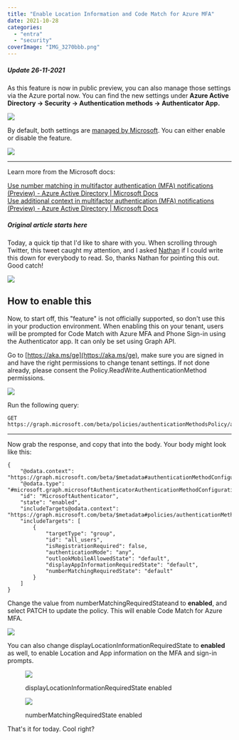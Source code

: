 ```yaml
---
title: "Enable Location Information and Code Match for Azure MFA"
date: 2021-10-28
categories: 
  - "entra"
  - "security"
coverImage: "IMG_3270bbb.png"
---
```


##### Update 26-11-2021

As this feature is now in public preview, you can also manage those settings via the Azure portal now. You can find the new settings under **Azure Active Directory -> Security -> Authentication methods -> Authenticator App.**

![](/assets/images/image-6.png)

By default, both settings are [managed by Microsoft](https://docs.microsoft.com/en-us/azure/active-directory/authentication/how-to-mfa-microsoft-managed). You can either enable or disable the feature.

![](/assets/images/image-7.png)

* * *

Learn more from the Microsoft docs:

[Use number matching in multifactor authentication (MFA) notifications (Preview) - Azure Active Directory | Microsoft Docs](https://docs.microsoft.com/en-us/azure/active-directory/authentication/how-to-mfa-number-match)  
[Use additional context in multifactor authentication (MFA) notifications (Preview) - Azure Active Directory | Microsoft Docs](https://docs.microsoft.com/en-us/azure/active-directory/authentication/how-to-mfa-additional-context)

##### Original article starts here

Today, a quick tip that I'd like to share with you. When scrolling through Twitter, this tweet caught my attention, and I asked [Nathan](https://twitter.com/NathanMcNulty) if I could write this down for everybody to read. So, thanks Nathan for pointing this out. Good catch!

![](/assets/images/image-38.png)

## How to enable this

Now, to start off, this "feature" is not officially supported, so don't use this in your production environment. When enabling this on your tenant, users will be prompted for Code Match with Azure MFA and Phone Sign-in using the Authenticator app. It can only be set using Graph API.

Go to [https://aka.ms/ge](https://aka.ms/ge), make sure you are signed in and have the right permissions to change tenant settings. If not done already, please consent the Policy.ReadWrite.AuthenticationMethod permissions.

![](/assets/images/image-44.png)

Run the following query:

```
GET https://graph.microsoft.com/beta/policies/authenticationMethodsPolicy/authenticationMethodConfigurations/microsoftAuthenticator
```

* * *

Now grab the response, and copy that into the body. Your body might look like this:

```
{
    "@odata.context": "https://graph.microsoft.com/beta/$metadata#authenticationMethodConfigurations/$entity",
    "@odata.type": "#microsoft.graph.microsoftAuthenticatorAuthenticationMethodConfiguration",
    "id": "MicrosoftAuthenticator",
    "state": "enabled",
    "includeTargets@odata.context": "https://graph.microsoft.com/beta/$metadata#policies/authenticationMethodsPolicy/authenticationMethodConfigurations('MicrosoftAuthenticator')/microsoft.graph.microsoftAuthenticatorAuthenticationMethodConfiguration/includeTargets",
    "includeTargets": [
        {
            "targetType": "group",
            "id": "all_users",
            "isRegistrationRequired": false,
            "authenticationMode": "any",
            "outlookMobileAllowedState": "default",
            "displayAppInformationRequiredState": "default",
            "numberMatchingRequiredState": "default"
        }
    ]
}
```

Change the value from numberMatchingRequiredStateand to **enabled**, and select PATCH to update the policy. This will enable Code Match for Azure MFA.

![](/assets/images/image-41.png)

You can also change displayLocationInformationRequiredState to **enabled** as well, to enable Location and App information on the MFA and sign-in prompts.

<figure>

![](/assets/images/IMG_3270.png)

<figcaption>

displayLocationInformationRequiredState enabled

</figcaption>

</figure>

<figure>

![](/assets/images/image-43.png)

<figcaption>

numberMatchingRequiredState enabled

</figcaption>

</figure>

That's it for today. Cool right?

